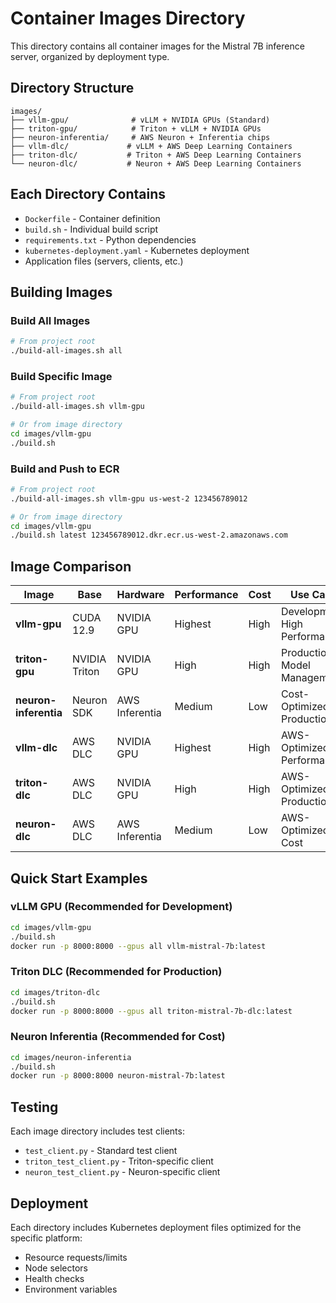 # Container Images Directory

This directory contains all container images for the Mistral 7B inference server, organized by deployment type.

## Directory Structure

```
images/
├── vllm-gpu/              # vLLM + NVIDIA GPUs (Standard)
├── triton-gpu/            # Triton + vLLM + NVIDIA GPUs
├── neuron-inferentia/     # AWS Neuron + Inferentia chips
├── vllm-dlc/             # vLLM + AWS Deep Learning Containers
├── triton-dlc/           # Triton + AWS Deep Learning Containers
└── neuron-dlc/           # Neuron + AWS Deep Learning Containers
```

## Each Directory Contains

- `Dockerfile` - Container definition
- `build.sh` - Individual build script
- `requirements.txt` - Python dependencies
- `kubernetes-deployment.yaml` - Kubernetes deployment
- Application files (servers, clients, etc.)

## Building Images

### Build All Images
```bash
# From project root
./build-all-images.sh all
```

### Build Specific Image
```bash
# From project root
./build-all-images.sh vllm-gpu

# Or from image directory
cd images/vllm-gpu
./build.sh
```

### Build and Push to ECR
```bash
# From project root
./build-all-images.sh vllm-gpu us-west-2 123456789012

# Or from image directory
cd images/vllm-gpu
./build.sh latest 123456789012.dkr.ecr.us-west-2.amazonaws.com
```

## Image Comparison

| Image | Base | Hardware | Performance | Cost | Use Case |
|-------|------|----------|-------------|------|----------|
| **vllm-gpu** | CUDA 12.9 | NVIDIA GPU | Highest | High | Development, High Performance |
| **triton-gpu** | NVIDIA Triton | NVIDIA GPU | High | High | Production, Model Management |
| **neuron-inferentia** | Neuron SDK | AWS Inferentia | Medium | Low | Cost-Optimized Production |
| **vllm-dlc** | AWS DLC | NVIDIA GPU | Highest | High | AWS-Optimized Performance |
| **triton-dlc** | AWS DLC | NVIDIA GPU | High | High | AWS-Optimized Production |
| **neuron-dlc** | AWS DLC | AWS Inferentia | Medium | Low | AWS-Optimized Cost |

## Quick Start Examples

### vLLM GPU (Recommended for Development)
```bash
cd images/vllm-gpu
./build.sh
docker run -p 8000:8000 --gpus all vllm-mistral-7b:latest
```

### Triton DLC (Recommended for Production)
```bash
cd images/triton-dlc
./build.sh
docker run -p 8000:8000 --gpus all triton-mistral-7b-dlc:latest
```

### Neuron Inferentia (Recommended for Cost)
```bash
cd images/neuron-inferentia
./build.sh
docker run -p 8000:8000 neuron-mistral-7b:latest
```

## Testing

Each image directory includes test clients:
- `test_client.py` - Standard test client
- `triton_test_client.py` - Triton-specific client
- `neuron_test_client.py` - Neuron-specific client

## Deployment

Each directory includes Kubernetes deployment files optimized for the specific platform:
- Resource requests/limits
- Node selectors
- Health checks
- Environment variables
